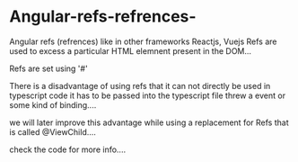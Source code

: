 # Angular-refs-refrences-
Angular refs (refrences) 
like in other frameworks Reactjs, Vuejs Refs are used to excess a particular HTML elemnent present in the DOM...

Refs are set using '#' 

There is a disadvantage of using refs that it can not directly be used in typescript code it has to be passed into the typescript file threw a event or some kind of binding....

we will later improve this advantage while using a replacement for Refs that is called @ViewChild....

check the code for more info....
